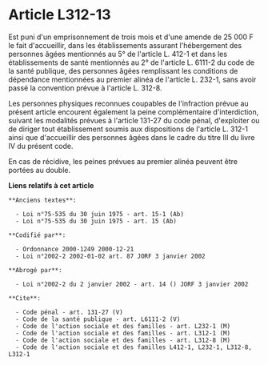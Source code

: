 # Article L312-13

Est puni d'un emprisonnement de trois mois et d'une amende de 25 000 F le fait d'accueillir, dans les établissements assurant
l'hébergement des personnes âgées mentionnés au 5° de l'article L. 412-1 et dans les établissements de santé mentionnés au 2°
de l'article L. 6111-2 du code de la santé publique, des personnes âgées remplissant les conditions de dépendance mentionnées
au premier alinéa de l'article L. 232-1, sans avoir passé la convention prévue à l'article L. 312-8.

Les personnes physiques reconnues coupables de l'infraction prévue au présent article encourent également la peine
complémentaire d'interdiction, suivant les modalités prévues à l'article 131-27 du code pénal, d'exploiter ou de diriger tout
établissement soumis aux dispositions de l'article L. 312-1 ainsi que d'accueillir des personnes âgées dans le cadre du titre
III du livre IV du présent code.

En cas de récidive, les peines prévues au premier alinéa peuvent être portées au double.

**Liens relatifs à cet article**

	**Anciens textes**:

	  - Loi n°75-535 du 30 juin 1975 - art. 15-1 (Ab)
	  - Loi n°75-535 du 30 juin 1975 - art. 15 (Ab)

	**Codifié par**:

	  - Ordonnance 2000-1249 2000-12-21
	  - Loi n°2002-2 2002-01-02 art. 87 JORF 3 janvier 2002

	**Abrogé par**:

	  - Loi n°2002-2 du 2 janvier 2002 - art. 14 () JORF 3 janvier 2002

	**Cite**:

	  - Code pénal - art. 131-27 (V)
	  - Code de la santé publique - art. L6111-2 (V)
	  - Code de l'action sociale et des familles - art. L232-1 (M)
	  - Code de l'action sociale et des familles - art. L312-1 (M)
	  - Code de l'action sociale et des familles - art. L312-8 (M)
	  - Code de l'action sociale et des familles L412-1, L232-1, L312-8, L312-1
